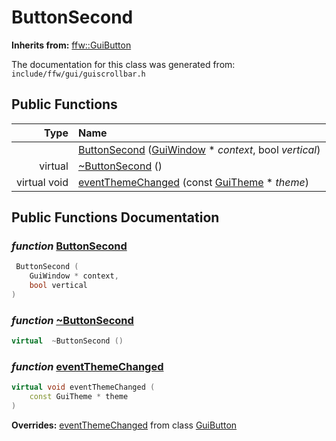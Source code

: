 ButtonSecond
===================================


**Inherits from:** [ffw::GuiButton](ffw_GuiButton.html)

The documentation for this class was generated from: `include/ffw/gui/guiscrollbar.h`



## Public Functions

| Type | Name |
| -------: | :------- |
|   | [ButtonSecond](#16b658d8) ([GuiWindow](ffw_GuiWindow.html) * _context_, bool _vertical_)  |
|  virtual  | [~ButtonSecond](#59a4dc60) ()  |
|  virtual void | [eventThemeChanged](#67f0c80f) (const [GuiTheme](ffw_GuiTheme.html) * _theme_)  |


## Public Functions Documentation

### _function_ <a id="16b658d8" href="#16b658d8">ButtonSecond</a>

```cpp
 ButtonSecond (
    GuiWindow * context,
    bool vertical
) 
```



### _function_ <a id="59a4dc60" href="#59a4dc60">~ButtonSecond</a>

```cpp
virtual  ~ButtonSecond () 
```



### _function_ <a id="67f0c80f" href="#67f0c80f">eventThemeChanged</a>

```cpp
virtual void eventThemeChanged (
    const GuiTheme * theme
) 
```



**Overrides:** [eventThemeChanged](/doxygen/ffw_GuiButton.md#e9b0ba14) from class [GuiButton](/doxygen/ffw_GuiButton.md)



